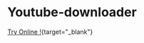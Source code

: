 # Youtube-downloader



[Try Online !]( https://baixaryoutube.webferramentas.online/){target="_blank"}
